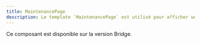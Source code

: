 ```yaml
---
title: MaintenancePage
description: Le template `MaintenancePage` est utilisé pour afficher une page de maintenance.
---
```


<doc-alert-bridge class="mb-8">

Ce composant est disponible sur la version Bridge.

</doc-alert-bridge>

<doc-tabs>

<doc-tab-item label="Utilisation">

<doc-example file="maintenance-page/usage"></doc-example>

</doc-tab-item>

</doc-tabs>
